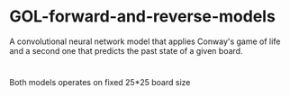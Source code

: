 # GOL-forward-and-reverse-models
A convolutional neural network model that applies Conway's game of life and a second one that predicts the past state of a given board.
#
Both models operates on fixed 25*25 board size
